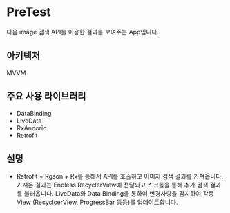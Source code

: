 # PreTest
다음 image 검색 API를 이용한 결과를 보여주는 App입니다.

## 아키텍처
MVVM

## 주요 사용 라이브러리
* DataBinding
* LiveData
* RxAndorid
* Retrofit
  
## 설명
* Retrofit + Rgson + Rx를 통해서 API를 호출하고 이미지 검색 결과를 가져옵니다.
가져온 결과는 Endless RecyclerView에 전달되고 스크롤을 통해 추가 검색 결과를 불러옵니다.
LiveData와 Data Binding을 통하여 변경사항을 감지하여 각종 View (RecyclcerView, ProgressBar 등등)를 업데이트합니다.


 
